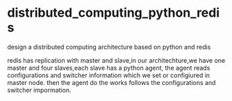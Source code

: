 # distributed_computing_python_redis
design a distributed computing architecture based on python and redis

redis has replication with master and slave,in our architechture,we have one master and four slaves,each slave has a python agent,
the agent reads configurations and switcher information which we set or configiured in master node.
then the agent do the works follows the configurations and switcher impormation.

